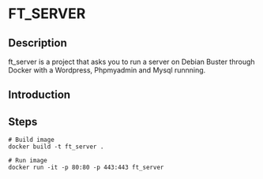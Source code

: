 # FT_SERVER

## Description

ft_server is a project that asks you to run a server on Debian Buster through Docker with a Wordpress, Phpmyadmin and Mysql runnning.

## Introduction



## Steps


```shell
# Build image
docker build -t ft_server .

# Run image
docker run -it -p 80:80 -p 443:443 ft_server
```
